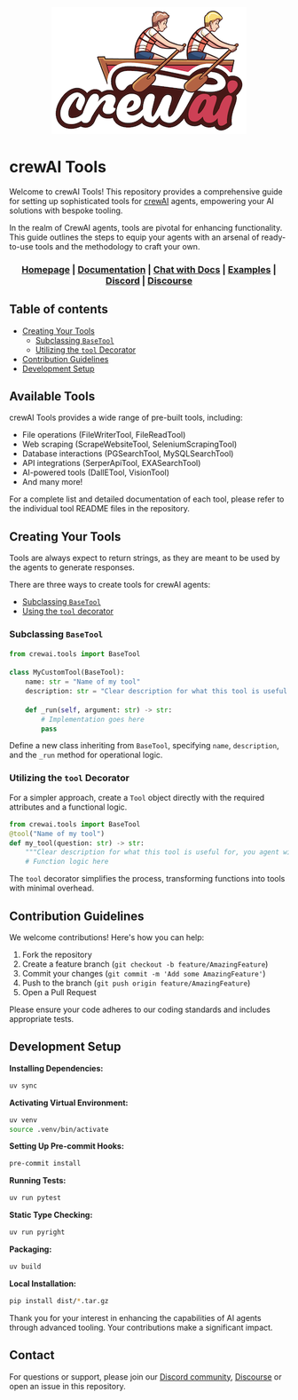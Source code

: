<div align="center">

![Logo of crewAI, two people rowing on a boat](./assets/crewai_logo.png)

<div align="left">

# **crewAI Tools**
Welcome to crewAI Tools! This repository provides a comprehensive guide for setting up sophisticated tools for [crewAI](https://github.com/crewAIInc/crewAI) agents, empowering your AI solutions with bespoke tooling.

In the realm of CrewAI agents, tools are pivotal for enhancing functionality. This guide outlines the steps to equip your agents with an arsenal of ready-to-use tools and the methodology to craft your own.

</div>

<h3>

[Homepage](https://www.crewai.io/) | [Documentation](https://docs.crewai.com/) | [Chat with Docs](https://chatg.pt/DWjSBZn) | [Examples](https://github.com/crewAIInc/crewAI-examples) | [Discord](https://discord.com/invite/X4JWnZnxPb) | [Discourse](https://community.crewai.com/)

</h3>

</div>

## Table of contents

- [Creating Your Tools](#creating-your-tools)
	- [Subclassing `BaseTool`](#subclassing-basetool)
	- [Utilizing the `tool` Decorator](#utilizing-the-tool-decorator)
- [Contribution Guidelines](#contribution-guidelines)
- [Development Setup](#development-setup)

## Available Tools

crewAI Tools provides a wide range of pre-built tools, including:

- File operations (FileWriterTool, FileReadTool)
- Web scraping (ScrapeWebsiteTool, SeleniumScrapingTool)
- Database interactions (PGSearchTool, MySQLSearchTool)
- API integrations (SerperApiTool, EXASearchTool)
- AI-powered tools (DallETool, VisionTool)
- And many more!

For a complete list and detailed documentation of each tool, please refer to the individual tool README files in the repository.

## Creating Your Tools

Tools are always expect to return strings, as they are meant to be used by the agents to generate responses.

There are three ways to create tools for crewAI agents:
- [Subclassing `BaseTool`](#subclassing-basetool)
- [Using the `tool` decorator](#utilizing-the-tool-decorator)

### Subclassing `BaseTool`

```python
from crewai.tools import BaseTool

class MyCustomTool(BaseTool):
    name: str = "Name of my tool"
    description: str = "Clear description for what this tool is useful for, you agent will need this information to use it."

    def _run(self, argument: str) -> str:
        # Implementation goes here
        pass
```

Define a new class inheriting from `BaseTool`, specifying `name`, `description`, and the `_run` method for operational logic.


### Utilizing the `tool` Decorator

For a simpler approach, create a `Tool` object directly with the required attributes and a functional logic.

```python
from crewai.tools import BaseTool
@tool("Name of my tool")
def my_tool(question: str) -> str:
    """Clear description for what this tool is useful for, you agent will need this information to use it."""
    # Function logic here
```

The `tool` decorator simplifies the process, transforming functions into tools with minimal overhead.

## Contribution Guidelines

We welcome contributions! Here's how you can help:

1. Fork the repository
2. Create a feature branch (`git checkout -b feature/AmazingFeature`)
3. Commit your changes (`git commit -m 'Add some AmazingFeature'`)
4. Push to the branch (`git push origin feature/AmazingFeature`)
5. Open a Pull Request

Please ensure your code adheres to our coding standards and includes appropriate tests.

## **Development Setup**

**Installing Dependencies:**

```bash
uv sync
```

**Activating Virtual Environment:**

```bash
uv venv
source .venv/bin/activate
```

**Setting Up Pre-commit Hooks:**

```bash
pre-commit install
```

**Running Tests:**

```bash
uv run pytest
```

**Static Type Checking:**

```bash
uv run pyright
```

**Packaging:**

```bash
uv build
```

**Local Installation:**

```bash
pip install dist/*.tar.gz
```

Thank you for your interest in enhancing the capabilities of AI agents through advanced tooling. Your contributions make a significant impact.

## Contact

For questions or support, please join our [Discord community](https://discord.com/invite/X4JWnZnxPb), [Discourse](https://community.crewai.com/) or open an issue in this repository.
